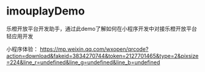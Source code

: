 # imouplayDemo
乐橙开放平台开发助手，通过此demo了解如何在小程序开发中对接乐橙开放平台轻应用开发

小程序体验：
https://mp.weixin.qq.com/wxopen/qrcode?action=download&fakeid=3834270744&token=2127701465&type=2&pixsize=224&line_r=undefined&line_g=undefined&line_b=undefined

